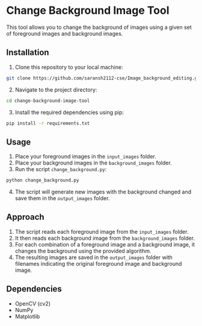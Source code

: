 # Change Background Image Tool

This tool allows you to change the background of images using a given set of foreground images and background images.

## Installation

1. Clone this repository to your local machine:

```bash
git clone https://github.com/saransh2112-cse/Image_background_editing.git
```

2. Navigate to the project directory:

```bash
cd change-background-image-tool
```

3. Install the required dependencies using pip:

```bash
pip install -r requirements.txt
```

## Usage

1. Place your foreground images in the `input_images` folder.
2. Place your background images in the `background_images` folder.
3. Run the script `change_background.py`:

```bash
python change_background.py
```

4. The script will generate new images with the background changed and save them in the `output_images` folder.

## Approach

1. The script reads each foreground image from the `input_images` folder.
2. It then reads each background image from the `background_images` folder.
3. For each combination of a foreground image and a background image, it changes the background using the provided algorithm.
4. The resulting images are saved in the `output_images` folder with filenames indicating the original foreground image and background image.

## Dependencies

- OpenCV (cv2)
- NumPy
- Matplotlib
